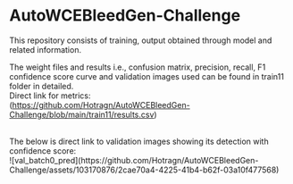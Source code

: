 # AutoWCEBleedGen-Challenge
This repository consists of training, output obtained through model and related information. <br>

The weight files and results i.e., confusion matrix, precision, recall, F1 confidence score curve and validation images used can be found in train11 folder in 
detailed.
<br>
Direct link for metrics:<br>
(https://github.com/Hotragn/AutoWCEBleedGen-Challenge/blob/main/train11/results.csv)


<br>
The below is direct link to validation images showing its detection with confidence score:<br>  
![val_batch0_pred](https://github.com/Hotragn/AutoWCEBleedGen-Challenge/assets/103170876/2cae70a4-4225-41b4-b62f-03a10f477568)


